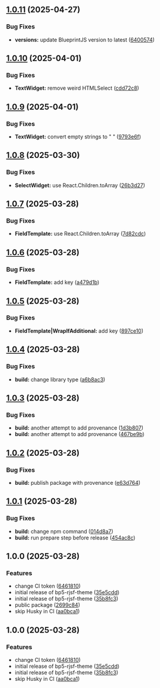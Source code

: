 ## [1.0.11](https://github.com/anikitenko/bp5-rjsf-theme/compare/v1.0.10...v1.0.11) (2025-04-27)

### Bug Fixes

* **versions:** update BlueprintJS version to latest ([6400574](https://github.com/anikitenko/bp5-rjsf-theme/commit/64005748c802568e9ebde17c84c39804ba61333b))

## [1.0.10](https://github.com/anikitenko/bp5-rjsf-theme/compare/v1.0.9...v1.0.10) (2025-04-01)

### Bug Fixes

* **TextWidget:** remove weird HTMLSelect ([cdd72c8](https://github.com/anikitenko/bp5-rjsf-theme/commit/cdd72c8277247032b7d52c5a5376b7a01fd6fa8a))

## [1.0.9](https://github.com/anikitenko/bp5-rjsf-theme/compare/v1.0.8...v1.0.9) (2025-04-01)

### Bug Fixes

* **TextWidget:** convert empty strings to " " ([9793e6f](https://github.com/anikitenko/bp5-rjsf-theme/commit/9793e6fa9a416adf16721602dae098cd21d030b4))

## [1.0.8](https://github.com/anikitenko/bp5-rjsf-theme/compare/v1.0.7...v1.0.8) (2025-03-30)

### Bug Fixes

* **SelectWidget:** use React.Children.toArray ([26b3d27](https://github.com/anikitenko/bp5-rjsf-theme/commit/26b3d2711eeaa8f2b26f9eb7f4e8044b705c8242))

## [1.0.7](https://github.com/anikitenko/bp5-rjsf-theme/compare/v1.0.6...v1.0.7) (2025-03-28)

### Bug Fixes

* **FieldTemplate:** use React.Children.toArray ([7d82cdc](https://github.com/anikitenko/bp5-rjsf-theme/commit/7d82cdc54830944906cb87d19a2bd49466c09cb2))

## [1.0.6](https://github.com/anikitenko/bp5-rjsf-theme/compare/v1.0.5...v1.0.6) (2025-03-28)

### Bug Fixes

* **FieldTemplate:** add key ([a479d1b](https://github.com/anikitenko/bp5-rjsf-theme/commit/a479d1b08f2c4c5786e00e3c18db2f5718cd2c20))

## [1.0.5](https://github.com/anikitenko/bp5-rjsf-theme/compare/v1.0.4...v1.0.5) (2025-03-28)

### Bug Fixes

* **FieldTemplate|WrapIfAdditional:** add key ([897ce10](https://github.com/anikitenko/bp5-rjsf-theme/commit/897ce1086d24bfbb9492284a958948ad258f8a28))

## [1.0.4](https://github.com/anikitenko/bp5-rjsf-theme/compare/v1.0.3...v1.0.4) (2025-03-28)

### Bug Fixes

* **build:** change library type ([a6b8ac3](https://github.com/anikitenko/bp5-rjsf-theme/commit/a6b8ac3eb52fd79b1118384aaf138a116dfc5fc5))

## [1.0.3](https://github.com/anikitenko/bp5-rjsf-theme/compare/v1.0.2...v1.0.3) (2025-03-28)

### Bug Fixes

* **build:** another attempt to add provenance ([1d3b807](https://github.com/anikitenko/bp5-rjsf-theme/commit/1d3b807e6cc222762e9d4fa2eabbdc9e8bc7279f))
* **build:** another attempt to add provenance ([467be9b](https://github.com/anikitenko/bp5-rjsf-theme/commit/467be9b058f82432f0c6f411229c35f1af73c2a6))

## [1.0.2](https://github.com/anikitenko/bp5-rjsf-theme/compare/v1.0.1...v1.0.2) (2025-03-28)

### Bug Fixes

* **build:** publish package with provenance ([e63d764](https://github.com/anikitenko/bp5-rjsf-theme/commit/e63d7649a5054c65855463819a807301d45e1c28))

## [1.0.1](https://github.com/anikitenko/bp5-rjsf-theme/compare/v1.0.0...v1.0.1) (2025-03-28)

### Bug Fixes

* **build:** change npm command ([014d8a7](https://github.com/anikitenko/bp5-rjsf-theme/commit/014d8a72f99f0f6c1d13943dd4cbd62fc5f1ee0b))
* **build:** run prepare step before release ([454ac8c](https://github.com/anikitenko/bp5-rjsf-theme/commit/454ac8c44fe2362634d34bfb85f5143e3666047a))

## 1.0.0 (2025-03-28)

### Features

* change CI token ([6461810](https://github.com/anikitenko/bp5-rjsf-theme/commit/6461810bb35d1d2515d6e458be2e6d70383acb72))
* initial release of bp5-rjsf-theme ([35e5cdd](https://github.com/anikitenko/bp5-rjsf-theme/commit/35e5cdd5cd3b4369207463b3e8da523e88483a5a))
* initial release of bp5-rjsf-theme ([35b8fc3](https://github.com/anikitenko/bp5-rjsf-theme/commit/35b8fc3bdeb5014b1fc316098c468d79cc60f371))
* public package ([2699c84](https://github.com/anikitenko/bp5-rjsf-theme/commit/2699c845730a9078ad6deebf79df06ec3bd010f3))
* skip Husky in CI ([aa0bca1](https://github.com/anikitenko/bp5-rjsf-theme/commit/aa0bca12ff807acec4baeb98df1336e15ce10741))

## 1.0.0 (2025-03-28)

### Features

* change CI token ([6461810](https://github.com/anikitenko/bp5-rjsf-theme/commit/6461810bb35d1d2515d6e458be2e6d70383acb72))
* initial release of bp5-rjsf-theme ([35e5cdd](https://github.com/anikitenko/bp5-rjsf-theme/commit/35e5cdd5cd3b4369207463b3e8da523e88483a5a))
* initial release of bp5-rjsf-theme ([35b8fc3](https://github.com/anikitenko/bp5-rjsf-theme/commit/35b8fc3bdeb5014b1fc316098c468d79cc60f371))
* skip Husky in CI ([aa0bca1](https://github.com/anikitenko/bp5-rjsf-theme/commit/aa0bca12ff807acec4baeb98df1336e15ce10741))
